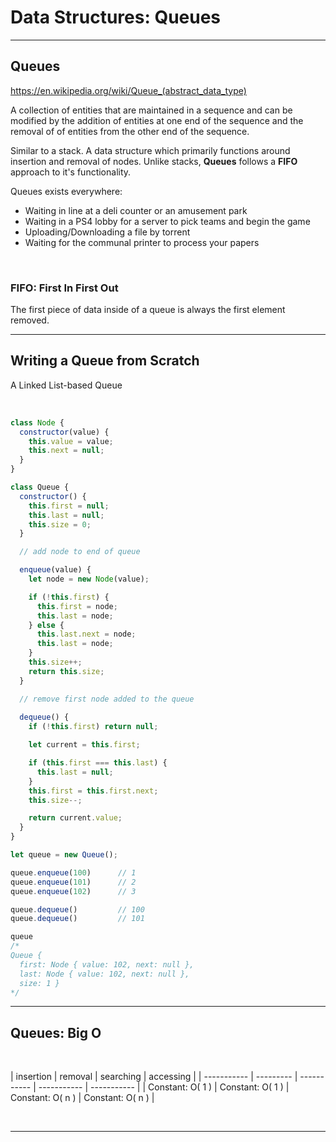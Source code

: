 # Data Structures: Queues

---

## Queues

<https://en.wikipedia.org/wiki/Queue_(abstract_data_type)>

A collection of entities that are maintained in a sequence and can be modified by the addition of entities at one end of the sequence and the removal of of entities from the other end of the sequence.

Similar to a stack. A data structure which primarily functions around insertion and removal of nodes. Unlike stacks, **Queues** follows a **FIFO** approach to it's  functionality.

Queues exists everywhere:

* Waiting in line at a deli counter or an amusement park
* Waiting in a PS4 lobby for a server to pick teams and begin the game
* Uploading/Downloading a file by torrent
* Waiting for the communal printer to process your papers

</br>

### FIFO: First In First Out

The first piece of data inside of a queue is always the first element removed.

---

## Writing a Queue from Scratch

A Linked List-based Queue

</br>

```js
class Node {
  constructor(value) {
    this.value = value;
    this.next = null;
  }
}

class Queue {
  constructor() {
    this.first = null;
    this.last = null;
    this.size = 0;
  }

  // add node to end of queue

  enqueue(value) {
    let node = new Node(value);

    if (!this.first) {
      this.first = node;
      this.last = node;
    } else {
      this.last.next = node;
      this.last = node;
    }
    this.size++;
    return this.size;
  }

  // remove first node added to the queue
  
  dequeue() {
    if (!this.first) return null;

    let current = this.first;

    if (this.first === this.last) {
      this.last = null;
    }
    this.first = this.first.next;
    this.size--;

    return current.value;
  }
}
```

```js
let queue = new Queue();

queue.enqueue(100)      // 1
queue.enqueue(101)      // 2
queue.enqueue(102)      // 3

queue.dequeue()         // 100
queue.dequeue()         // 101

queue
/*
Queue {
  first: Node { value: 102, next: null },
  last: Node { value: 102, next: null },
  size: 1 }
*/
```

---

## Queues: Big O

</br>

| insertion | removal | searching | accessing |
| ----------- | --------- | ----------- | ----------- | ----------- |
| Constant: O( 1 ) | Constant: O( 1 ) | Constant: O( n ) | Constant: O( n ) |

</br>

---
